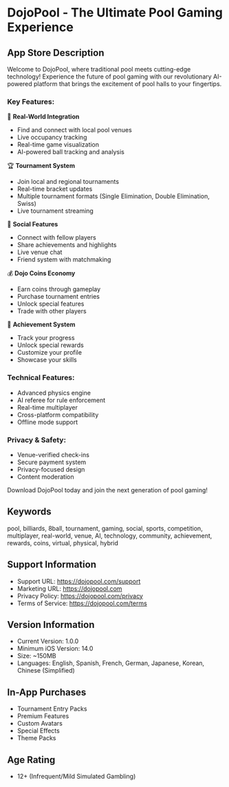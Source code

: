 # DojoPool - The Ultimate Pool Gaming Experience

## App Store Description

Welcome to DojoPool, where traditional pool meets cutting-edge technology! Experience the future of pool gaming with our revolutionary AI-powered platform that brings the excitement of pool halls to your fingertips.

### Key Features:

🎱 **Real-World Integration**

- Find and connect with local pool venues
- Live occupancy tracking
- Real-time game visualization
- AI-powered ball tracking and analysis

🏆 **Tournament System**

- Join local and regional tournaments
- Real-time bracket updates
- Multiple tournament formats (Single Elimination, Double Elimination, Swiss)
- Live tournament streaming

👥 **Social Features**

- Connect with fellow players
- Share achievements and highlights
- Live venue chat
- Friend system with matchmaking

💰 **Dojo Coins Economy**

- Earn coins through gameplay
- Purchase tournament entries
- Unlock special features
- Trade with other players

🏅 **Achievement System**

- Track your progress
- Unlock special rewards
- Customize your profile
- Showcase your skills

### Technical Features:

- Advanced physics engine
- AI referee for rule enforcement
- Real-time multiplayer
- Cross-platform compatibility
- Offline mode support

### Privacy & Safety:

- Venue-verified check-ins
- Secure payment system
- Privacy-focused design
- Content moderation

Download DojoPool today and join the next generation of pool gaming!

## Keywords

pool, billiards, 8ball, tournament, gaming, social, sports, competition, multiplayer, real-world, venue, AI, technology, community, achievement, rewards, coins, virtual, physical, hybrid

## Support Information

- Support URL: https://dojopool.com/support
- Marketing URL: https://dojopool.com
- Privacy Policy: https://dojopool.com/privacy
- Terms of Service: https://dojopool.com/terms

## Version Information

- Current Version: 1.0.0
- Minimum iOS Version: 14.0
- Size: ~150MB
- Languages: English, Spanish, French, German, Japanese, Korean, Chinese (Simplified)

## In-App Purchases

- Tournament Entry Packs
- Premium Features
- Custom Avatars
- Special Effects
- Theme Packs

## Age Rating

- 12+ (Infrequent/Mild Simulated Gambling)

